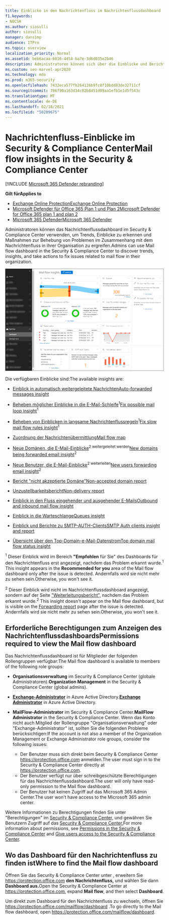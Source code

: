 ```yaml
---
title: Einblicke in den Nachrichtenfluss im Nachrichtenflussdashboard
f1.keywords:
- NOCSH
ms.author: siosulli
author: siosulli
manager: dansimp
audience: ITPro
ms.topic: overview
localization_priority: Normal
ms.assetid: beb6acaa-6016-4d54-ba7e-3d6d035e2b46
description: Administratoren können sich über die Einblicke und Berichte informieren, die im Dashboard für den Nachrichtenfluss im Security & Compliance Center verfügbar sind.
ms.custom: seo-marvel-apr2020
ms.technology: mdo
ms.prod: m365-security
ms.openlocfilehash: 7432eca577fb264126b9fc8f10bdd83de32711cf
ms.sourcegitcommit: 786f90a163d34c02b8451d09aa1efb1e1d5f543c
ms.translationtype: MT
ms.contentlocale: de-DE
ms.lasthandoff: 02/18/2021
ms.locfileid: "50289675"
---
```

# <a name="mail-flow-insights-in-the-security--compliance-center"></a><span data-ttu-id="41e0f-103">Nachrichtenfluss-Einblicke im Security & Compliance Center</span><span class="sxs-lookup"><span data-stu-id="41e0f-103">Mail flow insights in the Security & Compliance Center</span></span>

[!INCLUDE [Microsoft 365 Defender rebranding](../includes/microsoft-defender-for-office.md)]

<span data-ttu-id="41e0f-104">**Gilt für**</span><span class="sxs-lookup"><span data-stu-id="41e0f-104">**Applies to**</span></span>
- [<span data-ttu-id="41e0f-105">Exchange Online Protection</span><span class="sxs-lookup"><span data-stu-id="41e0f-105">Exchange Online Protection</span></span>](exchange-online-protection-overview.md)
- [<span data-ttu-id="41e0f-106">Microsoft Defender für Office 365 Plan 1 und Plan 2</span><span class="sxs-lookup"><span data-stu-id="41e0f-106">Microsoft Defender for Office 365 plan 1 and plan 2</span></span>](office-365-atp.md)
- [<span data-ttu-id="41e0f-107">Microsoft 365 Defender</span><span class="sxs-lookup"><span data-stu-id="41e0f-107">Microsoft 365 Defender</span></span>](../mtp/microsoft-threat-protection.md)

<span data-ttu-id="41e0f-108">Administratoren können das Nachrichtenflussdashboard im Security & Compliance Center verwenden, um Trends, Einblicke zu erkennen und Maßnahmen zur Behebung von Problemen im Zusammenhang mit dem Nachrichtenfluss in ihrer Organisation zu ergreifen.</span><span class="sxs-lookup"><span data-stu-id="41e0f-108">Admins can use Mail flow dashboard in the Security & Compliance Center to discover trends, insights, and take actions to fix issues related to mail flow in their organization.</span></span>

![Das Nachrichtenflussdashboard im Security & Compliance Center](../../media/mail-flow-dashboard-v2.png)

<span data-ttu-id="41e0f-110">Die verfügbaren Einblicke sind:</span><span class="sxs-lookup"><span data-stu-id="41e0f-110">The available insights are:</span></span>

- [<span data-ttu-id="41e0f-111">Einblick in automatisch weitergeleitete Nachrichten</span><span class="sxs-lookup"><span data-stu-id="41e0f-111">Auto-forwarded messages insight</span></span>](mfi-auto-forwarded-messages-report.md)

- <span data-ttu-id="41e0f-112">[Beheben möglicher Einblicke in die E-Mail-Schleife](mfi-mail-loop-insight.md)<sup>1</sup></span><span class="sxs-lookup"><span data-stu-id="41e0f-112">[Fix possible mail loop insight](mfi-mail-loop-insight.md)<sup>1</sup></span></span>

- <span data-ttu-id="41e0f-113">[Beheben von Einblicken in langsame Nachrichtenflussregeln](mfi-slow-mail-flow-rules-insight.md)<sup>1</sup></span><span class="sxs-lookup"><span data-stu-id="41e0f-113">[Fix slow mail flow rules insight](mfi-slow-mail-flow-rules-insight.md)<sup>1</sup></span></span>

- [<span data-ttu-id="41e0f-114">Zuordnung der Nachrichtenübermittlung</span><span class="sxs-lookup"><span data-stu-id="41e0f-114">Mail flow map</span></span>](mfi-mail-flow-map-report.md)

- <span data-ttu-id="41e0f-115">[Neue Domänen, die E-Mail-Einblicke](mfi-new-domains-being-forwarded-email.md)<sup>2 weitergeleitet werden</sup></span><span class="sxs-lookup"><span data-stu-id="41e0f-115">[New domains being forwarded email insight](mfi-new-domains-being-forwarded-email.md)<sup>2</sup></span></span>

- <span data-ttu-id="41e0f-116">[Neue Benutzer, die E-Mail-Einblicke](mfi-new-users-forwarding-email.md)<sup>2 weiterleiten</sup></span><span class="sxs-lookup"><span data-stu-id="41e0f-116">[New users forwarding email insight](mfi-new-users-forwarding-email.md)<sup>2</sup></span></span>

- [<span data-ttu-id="41e0f-117">Bericht "nicht akzeptierte Domäne"</span><span class="sxs-lookup"><span data-stu-id="41e0f-117">Non-accepted domain report</span></span>](mfi-non-accepted-domain-report.md)

- [<span data-ttu-id="41e0f-118">Unzustellbarkeitsbericht</span><span class="sxs-lookup"><span data-stu-id="41e0f-118">Non-delivery report</span></span>](mfi-non-delivery-report.md)

- [<span data-ttu-id="41e0f-119">Einblick in den Fluss eingehender und ausgehender E-Mails</span><span class="sxs-lookup"><span data-stu-id="41e0f-119">Outbound and inbound mail flow insight</span></span>](mfi-outbound-and-inbound-mail-flow.md)

- [<span data-ttu-id="41e0f-120">Einblick in die Warteschlange</span><span class="sxs-lookup"><span data-stu-id="41e0f-120">Queues insight</span></span>](mfi-queue-alerts-and-queues.md)

- [<span data-ttu-id="41e0f-121">Einblick und Berichte zu SMTP-AUTH-Clients</span><span class="sxs-lookup"><span data-stu-id="41e0f-121">SMTP Auth clients insight and report</span></span>](mfi-smtp-auth-clients-report.md)

- [<span data-ttu-id="41e0f-122">Übersicht über den Top-Domain-e-Mail-Datenstrom</span><span class="sxs-lookup"><span data-stu-id="41e0f-122">Top domain mail flow status insight</span></span>](mfi-domain-mail-flow-status-insight.md)

<span data-ttu-id="41e0f-123"><sup>1</sup> Dieser Einblick wird im Bereich **"Empfohlen** für Sie" des Dashboards für den Nachrichtenfluss erst angezeigt, nachdem das Problem erkannt wurde.</span><span class="sxs-lookup"><span data-stu-id="41e0f-123"><sup>1</sup> This insight appears in the **Recommended for you** area of the Mail flow dashboard only after the issue is detected.</span></span> <span data-ttu-id="41e0f-124">Andernfalls wird sie nicht mehr zu sehen sein.</span><span class="sxs-lookup"><span data-stu-id="41e0f-124">Otherwise, you won't see it.</span></span>

<span data-ttu-id="41e0f-125"><sup>2</sup> Dieser Einblick wird nicht im Nachrichtenflussdashboard angezeigt, sondern auf der Seite ["Weiterleitungsbericht",](view-mail-flow-reports.md#forwarding-report) nachdem das Problem erkannt wurde.</span><span class="sxs-lookup"><span data-stu-id="41e0f-125"><sup>2</sup> This insight doesn't appear on the Mail flow dashboard, but is visible on the [Forwarding report](view-mail-flow-reports.md#forwarding-report) page after the issue is detected.</span></span> <span data-ttu-id="41e0f-126">Andernfalls wird sie nicht mehr zu sehen sein.</span><span class="sxs-lookup"><span data-stu-id="41e0f-126">Otherwise, you won't see it.</span></span>

## <a name="permissions-required-to-view-the-mail-flow-dashboard"></a><span data-ttu-id="41e0f-127">Erforderliche Berechtigungen zum Anzeigen des Nachrichtenflussdashboards</span><span class="sxs-lookup"><span data-stu-id="41e0f-127">Permissions required to view the Mail flow dashboard</span></span>

<span data-ttu-id="41e0f-128">Das Nachrichtenflussdashboard ist für Mitglieder der folgenden Rollengruppen verfügbar:</span><span class="sxs-lookup"><span data-stu-id="41e0f-128">The Mail flow dashboard is available to members of the following role groups:</span></span>

- <span data-ttu-id="41e0f-129">**Organisationsverwaltung** im Security & Compliance Center (globale Administratoren).</span><span class="sxs-lookup"><span data-stu-id="41e0f-129">**Organization Management** in the Security & Compliance Center (global admins).</span></span>

- <span data-ttu-id="41e0f-130">**[Exchange-Administrator](https://docs.microsoft.com/azure/active-directory/users-groups-roles/directory-assign-admin-roles#exchange-administrator)** in Azure Active Directory.</span><span class="sxs-lookup"><span data-stu-id="41e0f-130">**[Exchange Administrator](https://docs.microsoft.com/azure/active-directory/users-groups-roles/directory-assign-admin-roles#exchange-administrator)** in Azure Active Directory.</span></span>

- <span data-ttu-id="41e0f-131">**MailFlow-Administrator** im Security & Compliance Center.</span><span class="sxs-lookup"><span data-stu-id="41e0f-131">**MailFlow Administrator** in the Security & Compliance Center.</span></span> <span data-ttu-id="41e0f-132">Wenn das Konto nicht auch Mitglied der Rollengruppe "Organisationsverwaltung" oder "Exchange-Administrator" ist, sollten Sie die folgenden Probleme berücksichtigen:</span><span class="sxs-lookup"><span data-stu-id="41e0f-132">If the account is not also a member of the Organization Management or Exchange Administrator role groups, consider the following issues:</span></span>
  - <span data-ttu-id="41e0f-133">Der Benutzer muss sich direkt beim Security & Compliance Center <https://protection.office.com> anmelden.</span><span class="sxs-lookup"><span data-stu-id="41e0f-133">The user must sign in to the Security & Compliance Center directly at <https://protection.office.com>.</span></span>
  - <span data-ttu-id="41e0f-134">Der Benutzer verfügt nur über schreibgeschützte Berechtigungen für das Nachrichtenflussdashboard.</span><span class="sxs-lookup"><span data-stu-id="41e0f-134">The user will only have read-only permission to the Mail flow dashboard.</span></span>
  - <span data-ttu-id="41e0f-135">Der Benutzer hat keinen Zugriff auf das Microsoft 365 Admin Center.</span><span class="sxs-lookup"><span data-stu-id="41e0f-135">The user won't have access to the Microsoft 365 admin center.</span></span>

<span data-ttu-id="41e0f-136">Weitere Informationen zu Berechtigungen finden Sie unter "Berechtigungen" im [Security & Compliance Center,](permissions-in-the-security-and-compliance-center.md) und gewähren Sie Benutzern Zugriff auf das [Security & Compliance Center.](grant-access-to-the-security-and-compliance-center.md)</span><span class="sxs-lookup"><span data-stu-id="41e0f-136">For more information about permissions, see [Permissions in the Security & Compliance Center](permissions-in-the-security-and-compliance-center.md) and [Give users access to the Security & Compliance Center](grant-access-to-the-security-and-compliance-center.md).</span></span>

## <a name="where-to-find-the-mail-flow-dashboard"></a><span data-ttu-id="41e0f-137">Wo das Dashboard für den Nachrichtenfluss zu finden ist</span><span class="sxs-lookup"><span data-stu-id="41e0f-137">Where to find the Mail flow dashboard</span></span>

<span data-ttu-id="41e0f-138">Öffnen Sie das Security & Compliance Center unter , erweitern Sie <https://protection.office.com> **den Nachrichtenfluss,** und wählen Sie dann **Dashboard aus.**</span><span class="sxs-lookup"><span data-stu-id="41e0f-138">Open the Security & Compliance Center at <https://protection.office.com>, expand **Mail flow**, and then select **Dashboard**.</span></span>

<span data-ttu-id="41e0f-139">Um direkt zum Dashboard für den Nachrichtenfluss zu wechseln, öffnen Sie <https://protection.office.com/mailflow/dashboard> .</span><span class="sxs-lookup"><span data-stu-id="41e0f-139">To go directly to the Mail flow dashboard, open <https://protection.office.com/mailflow/dashboard>.</span></span>
